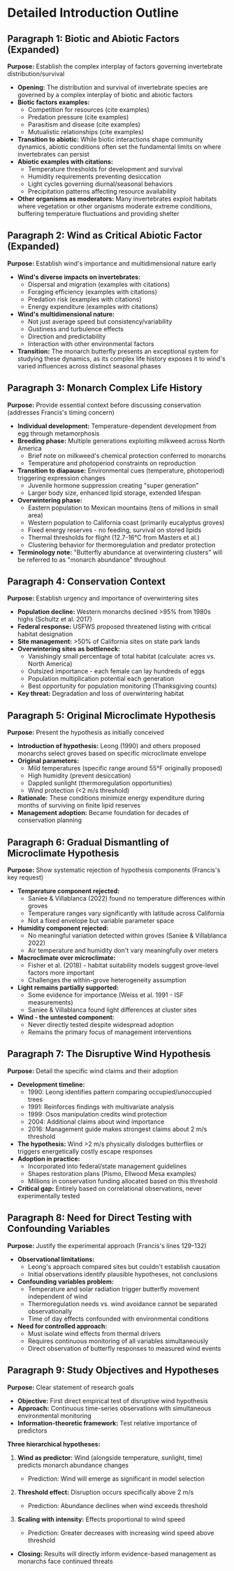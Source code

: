 # Detailed Introduction Outline

## Paragraph 1: Biotic and Abiotic Factors (Expanded)
**Purpose:** Establish the complex interplay of factors governing invertebrate distribution/survival

- **Opening:** The distribution and survival of invertebrate species are governed by a complex interplay of biotic and abiotic factors
- **Biotic factors examples:**
  - Competition for resources (cite examples)
  - Predation pressure (cite examples)
  - Parasitism and disease (cite examples)
  - Mutualistic relationships (cite examples)
- **Transition to abiotic:** While biotic interactions shape community dynamics, abiotic conditions often set the fundamental limits on where invertebrates can persist
- **Abiotic examples with citations:**
  - Temperature thresholds for development and survival
  - Humidity requirements preventing desiccation
  - Light cycles governing diurnal/seasonal behaviors
  - Precipitation patterns affecting resource availability
- **Other organisms as moderators:** Many invertebrates exploit habitats where vegetation or other organisms moderate extreme conditions, buffering temperature fluctuations and providing shelter

## Paragraph 2: Wind as Critical Abiotic Factor (Expanded)
**Purpose:** Establish wind's importance and multidimensional nature early

- **Wind's diverse impacts on invertebrates:**
  - Dispersal and migration (examples with citations)
  - Foraging efficiency (examples with citations)
  - Predation risk (examples with citations)
  - Energy expenditure (examples with citations)
- **Wind's multidimensional nature:**
  - Not just average speed but consistency/variability
  - Gustiness and turbulence effects
  - Direction and predictability
  - Interaction with other environmental factors
- **Transition:** The monarch butterfly presents an exceptional system for studying these dynamics, as its complex life history exposes it to wind's varied influences across distinct seasonal phases

## Paragraph 3: Monarch Complex Life History
**Purpose:** Provide essential context before discussing conservation (addresses Francis's timing concern)

- **Individual development:** Temperature-dependent development from egg through metamorphosis
- **Breeding phase:** Multiple generations exploiting milkweed across North America
  - Brief note on milkweed's chemical protection conferred to monarchs
  - Temperature and photoperiod constraints on reproduction
- **Transition to diapause:** Environmental cues (temperature, photoperiod) triggering expression changes
  - Juvenile hormone suppression creating "super generation"
  - Larger body size, enhanced lipid storage, extended lifespan
- **Overwintering phase:**
  - Eastern population to Mexican mountains (tens of millions in small area)
  - Western population to California coast (primarily eucalyptus groves)
  - Fixed energy reserves - no feeding, survival on stored lipids
  - Thermal thresholds for flight (12.7-16°C from Masters et al.)
  - Clustering behavior for thermoregulation and predator protection
- **Terminology note:** "Butterfly abundance at overwintering clusters" will be referred to as "monarch abundance" throughout

## Paragraph 4: Conservation Context
**Purpose:** Establish urgency and importance of overwintering sites

- **Population decline:** Western monarchs declined >95% from 1980s highs (Schultz et al. 2017)
- **Federal response:** USFWS proposed threatened listing with critical habitat designation
- **Site management:** >50% of California sites on state park lands
- **Overwintering sites as bottleneck:**
  - Vanishingly small percentage of total habitat (calculate: acres vs. North America)
  - Outsized importance - each female can lay hundreds of eggs
  - Population multiplication potential each generation
  - Best opportunity for population monitoring (Thanksgiving counts)
- **Key threat:** Degradation and loss of overwintering habitat

## Paragraph 5: Original Microclimate Hypothesis
**Purpose:** Present the hypothesis as initially conceived

- **Introduction of hypothesis:** Leong (1990) and others proposed monarchs select groves based on specific microclimate envelope
- **Original parameters:**
  - Mild temperatures (specific range around 55°F originally proposed)
  - High humidity (prevent desiccation)
  - Dappled sunlight (thermoregulation opportunities)
  - Wind protection (<2 m/s threshold)
- **Rationale:** These conditions minimize energy expenditure during months of surviving on finite lipid reserves
- **Management adoption:** Became foundation for decades of conservation planning

## Paragraph 6: Gradual Dismantling of Microclimate Hypothesis
**Purpose:** Show systematic rejection of hypothesis components (Francis's key request)

- **Temperature component rejected:**
  - Saniee & Villablanca (2022) found no temperature differences within groves
  - Temperature ranges vary significantly with latitude across California
  - Not a fixed envelope but variable parameter space
- **Humidity component rejected:**
  - No meaningful variation detected within groves (Saniee & Villablanca 2022)
  - Air temperature and humidity don't vary meaningfully over meters
- **Macroclimate over microclimate:**
  - Fisher et al. (2018) - habitat suitability models suggest grove-level factors more important
  - Challenges the within-grove heterogeneity assumption
- **Light remains partially supported:**
  - Some evidence for importance (Weiss et al. 1991 - ISF measurements)
  - Saniee & Villablanca found light differences at cluster sites
- **Wind - the untested component:**
  - Never directly tested despite widespread adoption
  - Remains the primary focus of management interventions

## Paragraph 7: The Disruptive Wind Hypothesis
**Purpose:** Detail the specific wind claims and their adoption

- **Development timeline:**
  - 1990: Leong identifies pattern comparing occupied/unoccupied trees
  - 1991: Reinforces findings with multivariate analysis
  - 1999: Osos manipulation credits wind protection
  - 2004: Additional claims about wind importance
  - 2016: Management guide makes strongest claims about 2 m/s threshold
- **The hypothesis:** Wind >2 m/s physically dislodges butterflies or triggers energetically costly escape responses
- **Adoption in practice:**
  - Incorporated into federal/state management guidelines
  - Shapes restoration plans (Pismo, Ellwood Mesa examples)
  - Millions in conservation funding allocated based on this threshold
- **Critical gap:** Entirely based on correlational observations, never experimentally tested

## Paragraph 8: Need for Direct Testing with Confounding Variables
**Purpose:** Justify the experimental approach (Francis's lines 129-132)

- **Observational limitations:**
  - Leong's approach compared sites but couldn't establish causation
  - Initial observations identify plausible hypotheses, not conclusions
- **Confounding variables problem:**
  - Temperature and solar radiation trigger butterfly movement independent of wind
  - Thermoregulation needs vs. wind avoidance cannot be separated observationally
  - Time of day effects confounded with environmental conditions
- **Need for controlled approach:**
  - Must isolate wind effects from thermal drivers
  - Requires continuous monitoring of all variables simultaneously
  - Direct observation of butterfly responses to measured wind events

## Paragraph 9: Study Objectives and Hypotheses
**Purpose:** Clear statement of research goals

- **Objective:** First direct empirical test of disruptive wind hypothesis
- **Approach:** Continuous time-series observations with simultaneous environmental monitoring
- **Information-theoretic framework:** Test relative importance of predictors

**Three hierarchical hypotheses:**
1. **Wind as predictor:** Wind (alongside temperature, sunlight, time) predicts monarch abundance changes
   - Prediction: Wind will emerge as significant in model selection

2. **Threshold effect:** Disruption occurs specifically above 2 m/s
   - Prediction: Abundance declines when wind exceeds threshold

3. **Scaling with intensity:** Effects proportional to wind speed
   - Prediction: Greater decreases with increasing wind speed above threshold

- **Closing:** Results will directly inform evidence-based management as monarchs face continued threats